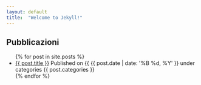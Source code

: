 ```yaml
---
layout: default
title:  "Welcome to Jekyll!"
---
```

Pubblicazioni
-----
<ul>
  {% for post in site.posts %}
    <li>
      <a href="{{ site.baseurl }}{{ post.url }}">{{ post.title }}</a> Published on {{ {{ post.date | date: '%B %d, %Y' }} under categories {{ post.categories }}
    </li>
  {% endfor %}
</ul>
